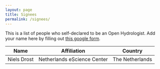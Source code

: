 ```yaml
---
layout: page
title: Signees
permalink: /signees/
---
```


This is a list of people who self-declared to be an Open Hydrologist. Add your name here by filling out [this google form](https://forms.gle/qi89sa3oX3kviAj19).


| Name        | Affiliation      | Country |
| ----------- | ---------------- | ------- |
| Niels Drost | Netherlands eScience Center | The Netherlands |

